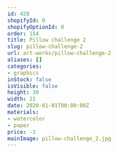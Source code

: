 ```yaml
---
id: 428
shopifyId: 0
shopifyOptionId: 0
order: 154
title: Pillow challenge 2
slug: pillow-challenge-2
url: art-works/pillow-challenge-2
aliases: []
categories:
- graphics
inStock: false
isVisible: false
height: 30
width: 21
date: 2020-01-01T00:00:00Z
materials:
- watercolor
- paper
price: -1
mainImage: pillow-challenge_2.jpg
---
```

